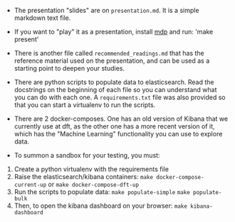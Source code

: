 
- The presentation "slides" are on `presentation.md`. It is a simple markdown
  text file.

- If you want to "play" it as a presentation, install
  [mdp](https://github.com/visit1985/mdp) and run: 'make present'

- There is another file called `recommended_readings.md` that has the reference
  material used on the presentation, and can be used as a starting point to
deepen your studies.

- There are python scripts to populate data to elasticsearch. Read the
  docstrings on the beginning of each file so you can understand what you can
do with each one. A `requirements.txt` file was also provided so that you can
start a virtualenv to run the scripts.

- There are 2 docker-composes. One has an old version of Kibana that we
  currently use at dft, as the other one has a more recent version of it, which
has the "Machine Learning" functionality you can use to explore data.

- To summon a sandbox for your testing, you must:
1) Create a python virtualenv with the requirements file
2) Raise the elasticsearch/kibana containers:
    `make docker-compose-current-up` or `make docker-compose-dft-up`
3) Run the scripts to populate data:
    `make populate-simple`
    `make populate-bulk`
4) Then, to open the kibana dashboard on your browser:
    `make kibana-dashboard`

